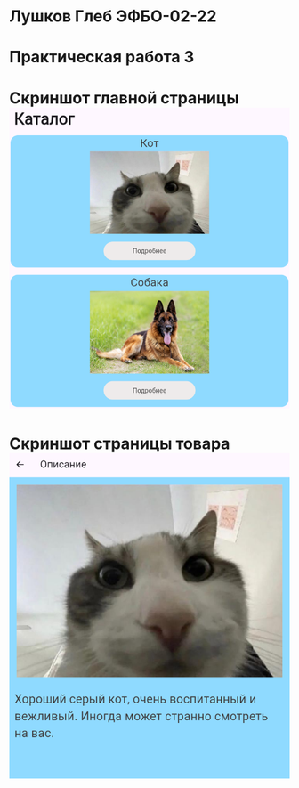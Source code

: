 # Лушков Глеб ЭФБО-02-22

# Практическая работа 3

# Скриншот главной страницы ![alt text](image.png)

# Скриншот страницы товара ![alt text](image-1.png)
